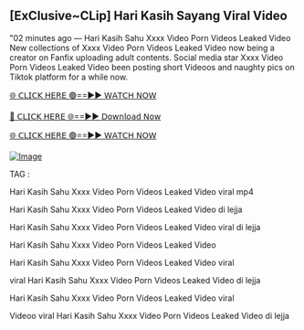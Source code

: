 ## [ExClusive~CLip] Hari Kasih Sayang Viral Video


"02 minutes ago —  Hari Kasih Sahu Xxxx Video Porn Videos Leaked Video New collections of   Xxxx Video Porn Videos Leaked Video now being a creator on Fanfix uploading adult contents. Social media star   Xxxx Video Porn Videos Leaked Video been posting short Videoos and naughty pics on Tiktok platform for a while now.


[🌐 𝖢𝖫𝖨𝖢𝖪 𝖧𝖤𝖱𝖤 🟢==►► 𝖶𝖠𝖳𝖢𝖧 𝖭𝖮𝖶](https://3-tanei-pinik.blogspot.com/2025/02/viral-video.html)

[🔴 𝖢𝖫𝖨𝖢𝖪 𝖧𝖤𝖱𝖤 🌐==►► 𝖣𝗈𝗐𝗇𝗅𝗈𝖺𝖽 𝖭𝗈𝗐](https://3-tanei-pinik.blogspot.com/2025/02/viral-video.html)

[🌐 𝖢𝖫𝖨𝖢𝖪 𝖧𝖤𝖱𝖤 🟢==►► 𝖶𝖠𝖳𝖢𝖧 𝖭𝖮𝖶](https://3-tanei-pinik.blogspot.com/2025/02/viral-video.html)

[![Image](https://github.com/user-attachments/assets/ff3b7bd4-415c-4ca3-a6c8-b1f096193c29)](https://3-tanei-pinik.blogspot.com/2025/02/viral-video.html)


TAG :

Hari Kasih Sahu Xxxx Video Porn Videos Leaked Video viral mp4

Hari Kasih Sahu Xxxx Video Porn Videos Leaked Video di lejja

Hari Kasih Sahu Xxxx Video Porn Videos Leaked Video viral di lejja

Hari Kasih Sahu Xxxx Video Porn Videos Leaked Video

Hari Kasih Sahu Xxxx Video Porn Videos Leaked Video viral

viral Hari Kasih Sahu Xxxx Video Porn Videos Leaked Video di lejja

Hari Kasih Sahu Xxxx Video Porn Videos Leaked Video viral

Videoo viral Hari Kasih Sahu Xxxx Video Porn Videos Leaked Video di lejja
